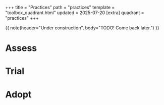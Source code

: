 +++
title = "Practices"
path = "practices"
template = "toolbox_quadrant.html"
updated = 2025-07-20
[extra]
quadrant = "practices"
+++

{{ note(header="Under construction", body="TODO! Come back later.") }}



# Assess

# Trial

# Adopt

